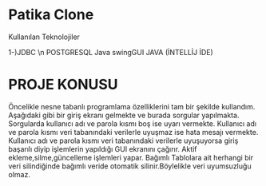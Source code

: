 # Patika Clone


Kullanılan Teknolojiler

1-)JDBC \n
POSTGRESQL
Java swingGUI
JAVA (İNTELLİJ İDE)


# PROJE KONUSU
Öncelikle nesne tabanlı programlama özelliklerini tam bir şekilde kullandım.
Aşağıdaki gibi bir giriş ekranı gelmekte ve burada sorgular yapılmakta.
Sorgularda kullanıcı adı ve parola kısmı boş ise uyarı vermekte.
Kullanıcı adı ve parola kısmı veri tabanındaki verilerle uyuşmaz ise hata mesajı vermekte.
Kullanıcı adı ve parola kısmı veri tabanındaki verilerle uyuşuyorsa giriş başarılı diyip işlemlerin yapıldığı GUI ekranını çağırır.
Aktif ekleme,silme,güncelleme işlemleri yapar.
Bağımlı Tablolara ait herhangi bir veri silindiğinde bağımlı veride otomatik silinir.Böylelikle veri uyumsuzluğu olmaz.

 
